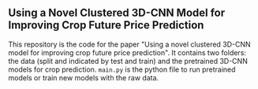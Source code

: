 ## Using a Novel Clustered 3D-CNN Model for Improving Crop Future Price Prediction
This repository is the code for the paper "Using a novel clustered 3D-CNN model for improving crop future price prediction".
It contains two folders: the data (split and indicated by test and train) and the pretrained 3D-CNN models for crop prediction.
`main.py` is the python file to run pretrained models or train new models with the raw data.


